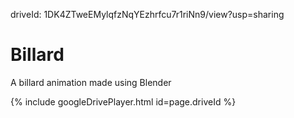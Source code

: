 driveId: 1DK4ZTweEMylqfzNqYEzhrfcu7r1riNn9/view?usp=sharing

# Billard
A billard animation made using Blender

{% include googleDrivePlayer.html id=page.driveId %}
